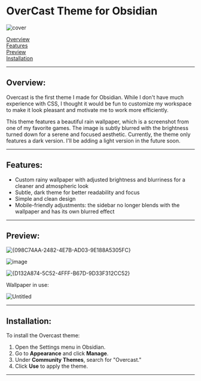# OverCast Theme for Obsidian
![cover](https://github.com/user-attachments/assets/ff06b860-8052-4f4a-9627-36d9d278b3a8)

[Overview](#overview)  
[Features](#features)  
[Preview](#preview)  
[Installation](#installation)

---

## Overview:

Overcast is the first theme I made for Obsidian. While I don't have much experience with CSS, I thought it would be fun to customize my workspace to make it look pleasant and motivate me to work more efficiently.

This theme features a beautiful rain wallpaper, which is a screenshot from one of my favorite games. The image is subtly blurred with the brightness turned down for a serene and focused aesthetic. Currently, the theme only features a dark version. I'll be adding a light version in the future soon.

---

## Features:

- Custom rainy wallpaper with adjusted brightness and blurriness for a cleaner and atmospheric look
- Subtle, dark theme for better readability and focus
- Simple and clean design
- Mobile-friendly adjustments: the sidebar no longer blends with the wallpaper and has its own blurred effect

---

## Preview:

![{098C74AA-2482-4E7B-AD03-9E188A5305FC}](https://github.com/user-attachments/assets/264780fd-cf14-4940-829b-292b7d9f7a20)

![image](https://github.com/user-attachments/assets/f3f63925-ceeb-45de-9bd1-eca294da65f2)

![{D132A874-5C52-4FFF-B67D-9D33F312CC52}](https://github.com/user-attachments/assets/228d1766-931b-4b45-9a9a-c2ca788bb8e9)

Wallpaper in use: 

![Untitled](https://github.com/user-attachments/assets/2afd939d-586e-4b52-88aa-67bf455ee814)

---

## Installation:

To install the Overcast theme:

1. Open the Settings menu in Obsidian.
2. Go to **Appearance** and click **Manage**.
3. Under **Community Themes**, search for "Overcast."
4. Click **Use** to apply the theme.

---
